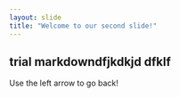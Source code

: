 ```yaml
---
layout: slide
title: "Welcome to our second slide!"
---
```

## trial markdowndfjkdkjd  dfklf
Use the left arrow to go back!